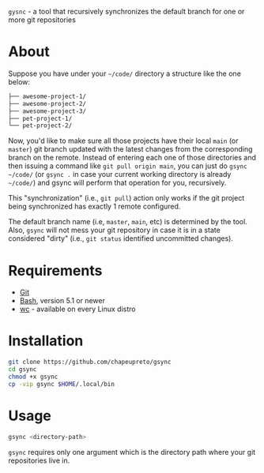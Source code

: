 `gysnc` - a tool that recursively synchronizes the default branch for one or more git repositories

# About

Suppose you have under your `~/code/` directory a structure like the one below:

```sh
├── awesome-project-1/
├── awesome-project-2/
├── awesome-project-3/
├── pet-project-1/
└── pet-project-2/
```

Now, you'd like to make sure all those projects have their local `main` (or `master`) git branch updated with the latest changes from the corresponding branch on the remote.
Instead of entering each one of those directories and then issuing a command like `git pull origin main`, you can just do `gsync ~/code/`
(or `gsync .` in case your current working directory is already `~/code/`) and gsync will perform that operation for you, recursively.

This "synchronization" (i.e., `git pull`) action only works if the git project being synchronized has exactly 1 remote configured.

The default branch name (i.e, `master`, `main`, etc) is determined by the tool.
Also, `gsync` will not mess your git repository in case it is in a state considered "dirty" (i.e., `git status` identified uncommitted changes).

# Requirements

- [Git](https://git-scm.com/)
- [Bash](https://www.gnu.org/software/bash/), version 5.1 or newer
- [wc](https://www.gnu.org/software/coreutils/wc) - available on every Linux distro

# Installation

```sh
git clone https://github.com/chapeupreto/gsync
cd gsync
chmod +x gsync
cp -vip gsync $HOME/.local/bin
```

# Usage

```sh
gsync <directory-path>
```

`gsync` requires only one argument which is the directory path where your git repositories live in.

